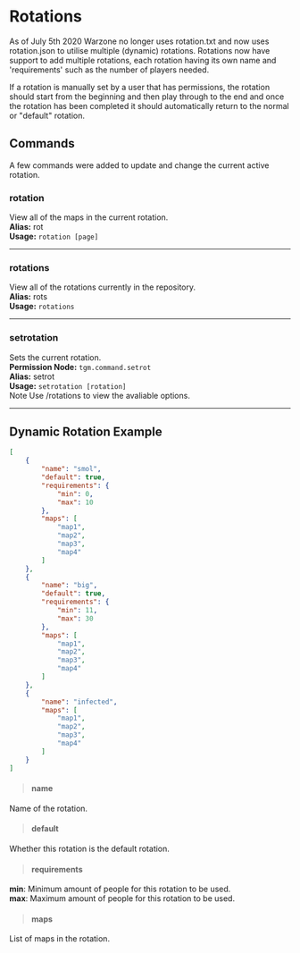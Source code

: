 # Rotations
As of July 5th 2020 Warzone no longer uses rotation.txt and now uses rotation.json to utilise multiple (dynamic) rotations. Rotations now have support to add multiple rotations, each rotation having its own name and 'requirements' such as the number of players needed.

If a rotation is manually set by a user that has permissions, the rotation should start from the beginning and then play through to the end and once the rotation has been completed it should automatically return to the normal or "default" rotation.

## Commands
A few commands were added to update and change the current active rotation.
### rotation
View all of the maps in the current rotation.<br>
**Alias:** rot<br>
**Usage:** `rotation [page]`
<hr>

### rotations
View all of the rotations currently in the repository.<br>
**Alias:** rots<br>
**Usage:** `rotations`
<hr>

### setrotation
Sets the current rotation.<br>
**Permission Node:** `tgm.command.setrot`<br>
**Alias:** setrot<br>
**Usage:** `setrotation [rotation]`<br>
<span class="label label-note">Note</span> Use /rotations to view the avaliable options.
<hr>

## Dynamic Rotation Example
```json
[
	{
		"name": "smol",
		"default": true,
		"requirements": {
			"min": 0,
			"max": 10
		},
		"maps": [
			"map1",
			"map2",
			"map3",
			"map4"
		]
	},
	{
		"name": "big",
		"default": true,
		"requirements": {
			"min": 11,
			"max": 30
		},
		"maps": [
			"map1",
			"map2",
			"map3",
			"map4"
		]
	},
	{
		"name": "infected",
		"maps": [
			"map1",
			"map2",
			"map3",
			"map4"
		]
	}
]
```

>#### name
Name of the rotation.

>#### default
Whether this rotation is the default rotation.

>#### requirements
**min**: Minimum amount of people for this rotation to be used.<br>
**max**: Maximum amount of people for this rotation to be used.

>#### maps
List of maps in the rotation.
